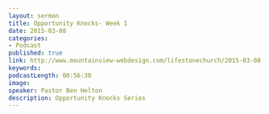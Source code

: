 ```yaml
---
layout: sermon
title: Opportunity Knocks- Week 1
date: 2015-03-08
categories:
- Podcast
published: true
link: http://www.mountainview-webdesign.com/lifestonechurch/2015-03-08.mp3
keywords:
podcastLength: 00:56:30
image:
speaker: Pastor Ben Helton
description: Opportunity Knocks Series
---
```

